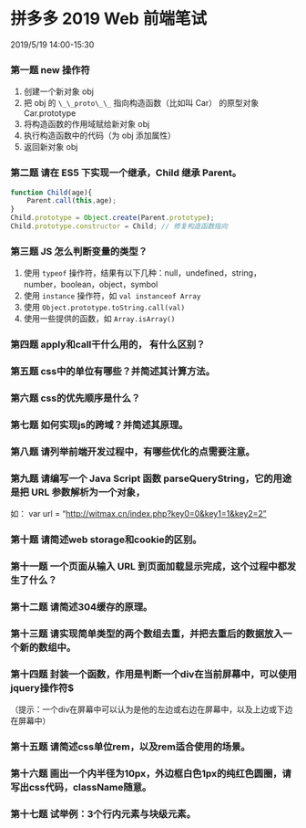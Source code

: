 # 拼多多 2019 Web 前端笔试

2019/5/19 14:00-15:30

### 第一题 new 操作符
   1. 创建一个新对象 obj
   2. 把 obj 的 `\_\_proto\_\_` 指向构造函数（比如叫 Car） 的原型对象 Car.prototype
   3. 将构造函数的作用域赋给新对象 obj
   4. 执行构造函数中的代码（为 obj 添加属性）
   5. 返回新对象 obj
   
### 第二题 请在 ES5 下实现一个继承，Child 继承 Parent。
```javascript
function Child(age){
	Parent.call(this,age);
}
Child.prototype = Object.create(Parent.prototype); 
Child.prototype.constructor = Child; // 修复构造函数指向
```

### 第三题 JS 怎么判断变量的类型？
1. 使用 `typeof` 操作符，结果有以下几种：null，undefined，string，number，boolean，object，symbol
2. 使用 `instance` 操作符，如 `val instanceof Array`
3. 使用 `Object.prototype.toString.call(val)`
4. 使用一些提供的函数，如 `Array.isArray()`

### 第四题 apply和call干什么用的， 有什么区别？
### 第五题 css中的单位有哪些？并简述其计算方法。
### 第六题 css的优先顺序是什么？
### 第七题 如何实现js的跨域？并简述其原理。
### 第八题 请列举前端开发过程中，有哪些优化的点需要注意。
### 第九题 请编写一个 Java Script 函数 parseQueryString，它的用途是把 URL 参数解析为一个对象，
如：
 var url = “http://witmax.cn/index.php?key0=0&key1=1&key2=2”
### 第十题 请简述web storage和cookie的区别。
### 第十一题 一个页面从输入 URL 到页面加载显示完成，这个过程中都发生了什么？
### 第十二题 请简述304缓存的原理。
### 第十三题 请实现简单类型的两个数组去重，并把去重后的数据放入一个新的数组中。
### 第十四题 封装一个函数，作用是判断一个div在当前屏幕中，可以使用jquery操作符$
（提示：一个div在屏幕中可以认为是他的左边或右边在屏幕中，以及上边或下边在屏幕中）
### 第十五题 请简述css单位rem，以及rem适合使用的场景。
### 第十六题 画出一个内半径为10px，外边框白色1px的纯红色圆圈，请写出css代码，className随意。
### 第十七题 试举例：3个行内元素与块级元素。
